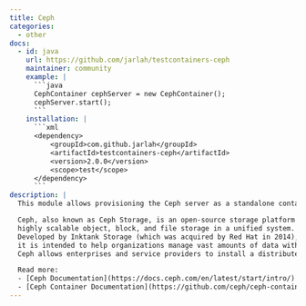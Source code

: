 ```yaml
---
title: Ceph
categories:
  - other
docs:
  - id: java
    url: https://github.com/jarlah/testcontainers-ceph
    maintainer: community
    example: |
      ```java
      CephContainer cephServer = new CephContainer();
      cephServer.start();
      ```
    installation: |
      ```xml
      <dependency>
          <groupId>com.github.jarlah</groupId>
          <artifactId>testcontainers-ceph</artifactId>
          <version>2.0.0</version>
          <scope>test</scope>
      </dependency>
      ```
description: |
  This module allows provisioning the Ceph server as a standalone container within your tests based on [Ceph Demo Container](https://github.com/ceph/ceph-container).

  Ceph, also known as Ceph Storage, is an open-source storage platform designed to provide
  highly scalable object, block, and file storage in a unified system.
  Developed by Inktank Storage (which was acquired by Red Hat in 2014),
  it is intended to help organizations manage vast amounts of data with a high level of fault tolerance and seamless scalability.
  Ceph allows enterprises and service providers to install a distributed storage infrastructure with both performance and resilience.

  Read more:
  - [Ceph Documentation](https://docs.ceph.com/en/latest/start/intro/)
  - [Ceph Container Documentation](https://github.com/ceph/ceph-container/)
---
```

